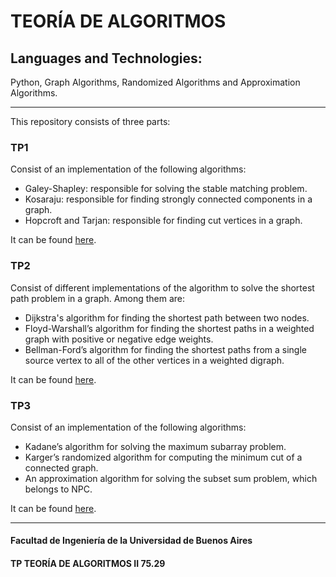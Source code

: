 # TEORÍA DE ALGORITMOS
## Languages and Technologies:
Python, Graph Algorithms, Randomized Algorithms and Approximation Algorithms.

---
This repository consists of three parts:

### TP1

Consist of an implementation of the following algorithms:
* Galey-Shapley: responsible for solving the stable matching problem.
* Kosaraju: responsible for finding strongly connected components in a graph.
* Hopcroft and Tarjan: responsible for finding cut vertices in a graph.

It can be found [here](https://github.com/facuguerrero/TeoriaDeAlgoritmos/tree/master/TP1).


### TP2

Consist of different implementations of the algorithm to solve the shortest path problem in a graph. Among them are:
* Dijkstra's algorithm for finding the shortest path between two nodes.
* Floyd-Warshall’s algorithm for finding the shortest paths in a weighted graph with positive or negative edge weights.
* Bellman-Ford’s algorithm for finding the shortest paths from a single source vertex to all of the other vertices in a weighted digraph.

It can be found [here](https://github.com/facuguerrero/TeoriaDeAlgoritmos/tree/master/TP2).


### TP3

Consist of an implementation of the following algorithms:
* Kadane’s algorithm for solving the maximum subarray problem.
* Karger’s randomized algorithm for computing the minimum cut of a connected graph.
* An approximation algorithm for solving the subset sum problem, which belongs to NPC.

It can be found [here](https://github.com/facuguerrero/TeoriaDeAlgoritmos/tree/master/TP3).

---

#### Facultad de Ingeniería de la Universidad de Buenos Aires
#### TP TEORÍA DE ALGORITMOS II 75.29

